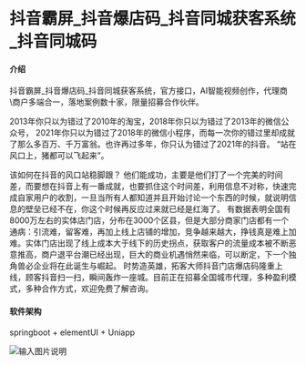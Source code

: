 # 抖音霸屏_抖音爆店码_抖音同城获客系统_抖音同城码

#### 介绍
抖音霸屏_抖音爆店码_抖音同城获客系统，官方接口，AI智能视频创作，代理商\商户多端合一，落地案例数十家，限量招募合作伙伴。

2013年你只以为错过了2010年的淘宝，2018年你只以为错过了2013年的微信公众号，
2021年你只以为错过了2018年的微信小程序，而每一次你的错过里却成就了那么多百万、千万富翁。也许再过多年，你只认为错过了2021年的抖音。
“站在风口上，猪都可以飞起来”。

该如何在抖音的风口站稳脚跟？
他们能成功，主要是他们打了一个完美的时间差，而要想在抖音上有一番成就，也要抓住这个时间差，利用信息不对称，快速完成自家用户的收割，一旦当所有人都知道并且开始讨论一个东西的时候，就说明信息的壁垒已经不在，你这个时候再反应过来就已经是红海了。
有数据表明全国有8000万左右的实体店门店，分布在3000个区县，但是大部分商家门店都有一个通病：引流难，留客难，再加上线上店铺的增加，竞争越来越大，挣钱真是难上加难。实体门店出现了线上成本大于线下的历史拐点，获取客户的流量成本被不断恶意推高，商户退平台潮已经出现，巨大的商业机遇悄然来临，可以断定，下一个独角兽必企业将在此诞生与崛起。
时势造英雄，拓客大师抖音门店爆店码隆重上线，顾客抖音扫一扫，瞬间轰炸一座城。目前正在招募全国城市代理，多种盈利模式，多种合作方式，欢迎免费了解咨询。

#### 软件架构
springboot + elementUI + Uniapp


![输入图片说明](https://images.gitee.com/uploads/images/2021/0705/135923_fef8180a_344794.png "ma.png")

